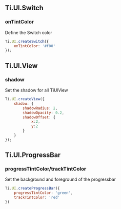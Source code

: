 ## Ti.UI.Switch

### onTintColor

Define the Switch color

```javascript
Ti.UI.createSwitch({
	onTintColor: '#f00'
});
```

## Ti.UI.View

### shadow

Set the shadow for all TiUIView

```javascript
Ti.UI.createView({
	shadow: {
		shadowRadius: 2,
		shadowOpacity: 0.2,
		shadowOffset: {
			x:2,
			y:2
		}
	}
});
```

## Ti.UI.ProgressBar

### progressTintColor/trackTintColor

Set the background and foreground of the progressbar

```javascript
Ti.UI.createProgressBar({
	progressTintColor: 'green',
	trackTintColor: 'red'
})
```